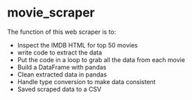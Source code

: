 ﻿# movie_scraper
The function of this web scraper is to:
- Inspect the IMDB HTML for top 50 movies 
- write code to extract the data
- Put the code in a loop to grab all the data from each movie
- Build a DataFrame with pandas
- Clean extracted data in pandas
- Handle type conversion to make data consistent 
- Saved scraped data to a CSV
